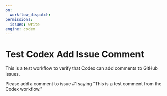 ```yaml
---
on:
  workflow_dispatch:
permissions:
  issues: write
engine: codex
---
```


# Test Codex Add Issue Comment

This is a test workflow to verify that Codex can add comments to GitHub issues.

Please add a comment to issue #1 saying "This is a test comment from the Codex workflow."